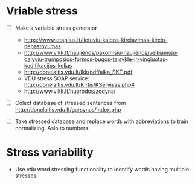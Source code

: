 # Vriable stress
- [ ] Make a variable stress generator
  - https://www.etaplius.lt/lietuviu-kalbos-kirciavimas-kircio-nepastovumas
  - http://www.vlkk.lt/naujienos/pakomisiu-naujienos/veikiamuju-dalyviu-trumposios-formos-bugos-taisykle-ir-vingiuotas-kodifikacijos-kelias
  - http://donelaitis.vdu.lt/lkk/pdf/alka_SKT.pdf
  - VDU stress SOAP service: http://donelaitis.vdu.lt/Kirtis/KServisas.php#
  - http://www.vlkk.lt/nuorodos/zodynai
  
- [ ] Colect database of stressed sentences from http://donelaitis.vdu.lt/garsynas/index.php

- [ ] Take stressed database and replace words with [abbreviations](http://www.vlkk.lt/aktualiausios-temos/rasyba/sutrumpinimai) to train normalizing. Aslo to numbers.

# Stress variability
- Use vdu word stressing functionality to identify words having multiple stresses.
